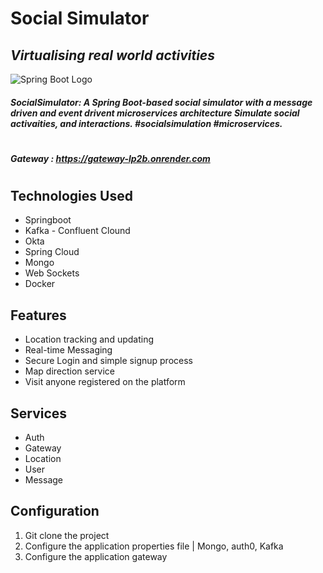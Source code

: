 # Social Simulator
## _Virtualising real world activities_

![Spring Boot Logo](https://user-images.githubusercontent.com/84719774/129191080-723b3b46-4e0b-4aa5-8eb9-654c2c025b18.png)

##### SocialSimulator: A Spring Boot-based social simulator with a message driven and event drivent microservices architecture Simulate social activaities, and interactions. #socialsimulation #microservices.
#
##### Gateway : https://gateway-lp2b.onrender.com
#
## Technologies Used
 - Springboot
 - Kafka - Confluent Clound
 - Okta
 - Spring Cloud
 - Mongo
 - Web Sockets
 - Docker
 

## Features

- Location tracking and updating
- Real-time Messaging 
- Secure Login and simple signup process
- Map direction service
- Visit anyone registered on the platform

## Services
 - Auth 
 - Gateway
 - Location
 - User
 - Message
 

## Configuration
1. Git clone the project
2. Configure the application properties file | Mongo, auth0, Kafka 
3. Configure the application gateway
